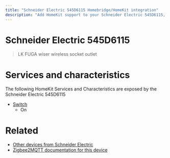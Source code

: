 ```yaml
---
title: "Schneider Electric 545D6115 Homebridge/HomeKit integration"
description: "Add HomeKit support to your Schneider Electric 545D6115, using Homebridge, Zigbee2MQTT and homebridge-z2m."
---
```

<!---
This file has been GENERATED using src/docgen/docgen.ts
DO NOT EDIT THIS FILE MANUALLY!
-->
# Schneider Electric 545D6115
> LK FUGA wiser wireless socket outlet


# Services and characteristics
The following HomeKit Services and Characteristics are exposed by
the Schneider Electric 545D6115

* [Switch](../../switch.md)
  * On


# Related
* [Other devices from Schneider Electric](../index.md#schneider_electric)
* [Zigbee2MQTT documentation for this device](https://www.zigbee2mqtt.io/devices/545D6115.html)